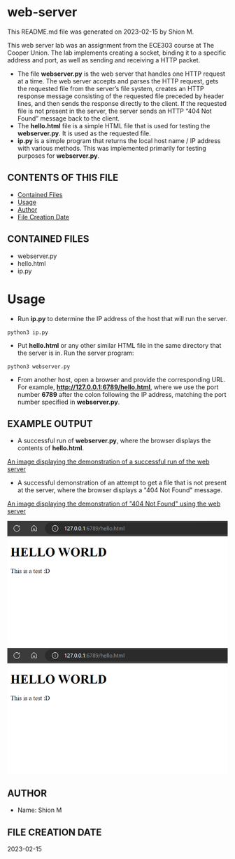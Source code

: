 # web-server

This README.md file was generated on 2023-02-15 by Shion M. 

This web server lab was an assignment from the ECE303 course at The Cooper Union. The lab implements creating a socket, binding it to a specific address and port, as well as sending and receiving a HTTP packet.
- The file **webserver.py** is the web server that handles one HTTP request at a time. The web server accepts and parses the HTTP request, gets the requested file from the server’s file system, creates an HTTP response message consisting of the requested file preceded by header lines, and then sends the response directly to the client. If the requested file is not present in the server, the server sends an HTTP “404 Not Found” message back to the client.
- The **hello.html** file is a simple HTML file that is used for testing the **webserver.py**. It is used as the requested file.
- **ip.py** is a simple program that returns the local host name / IP address with various methods. This was implemented primarily for testing purposes for **webserver.py**.


## CONTENTS OF THIS FILE
 
- [Contained Files](#contained-files)
- [Usage](#usage)
- [Author](#author)
- [File Creation Date](#file-creation-date)


## CONTAINED FILES

- webserver.py
- hello.html
- ip.py


# Usage

- Run **ip.py** to determine the IP address of the host that will run the server.
```
python3 ip.py
```
- Put **hello.html** or any other similar HTML file in the same directory that the server is in. Run the server program:
```
python3 webserver.py
```
- From another host, open a browser and provide the corresponding URL. For example, **http://127.0.0.1:6789/hello.html**, where we use the port number **6789** after the colon following the IP address, matching the port number specified in **webserver.py**.


## EXAMPLE OUTPUT

- A successful run of **webserver.py**, where the browser displays the contents of **hello.html**.

[An image displaying the demonstration of a successful run of the web server](./success.png?raw=true "successful run")

- A successful demonstration of an attempt to get a file that is not present at the server, where the browser displays a "404 Not Found" message.

[An image displaying the demonstration of "404 Not Found" using the web server](./404.png?raw=true "404 demonstration")


![An image displaying the demonstration of a successful run of the web server](https://github.com/shioncm/web-server/blob/dda8421c72e27f990706f790192737403231eea6/success.png?sanitize=true)
<img src="https://github.com/shioncm/web-server/blob/dda8421c72e27f990706f790192737403231eea6/success.png?sanitize=true">


## AUTHOR

- Name: Shion M 


## FILE CREATION DATE 

2023-02-15
